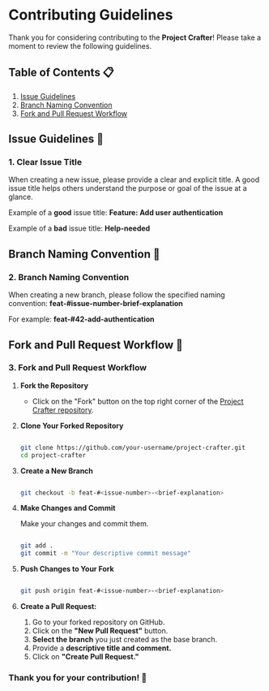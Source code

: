 # Contributing Guidelines

Thank you for considering contributing to the **Project Crafter**! Please take a moment to review the following guidelines.

## Table of Contents 📋

1. [Issue Guidelines](#issue-guidelines)
2. [Branch Naming Convention](#branch-naming-convention)
3. [Fork and Pull Request Workflow](#fork-and-pull-request-workflow)

## Issue Guidelines 🦮

### 1. Clear Issue Title

When creating a new issue, please provide a clear and explicit title. A good issue title helps others understand the purpose or goal of the issue at a glance.


Example of a **good** issue title: **Feature: Add user authentication**

Example of a **bad** issue title: **Help-needed**


## Branch Naming Convention 📑

### 2. Branch Naming Convention

When creating a new branch, please follow the specified naming convention: **feat-#issue-number-brief-explanation**

For example: **feat-#42-add-authentication**



## Fork and Pull Request Workflow 🔀

### 3. Fork and Pull Request Workflow

1. **Fork the Repository**

   - Click on the "Fork" button on the top right corner of the [Project Crafter repository](https://github.com/fracergu/project-crafter).
   
2. **Clone Your Forked Repository**

   ```bash

   git clone https://github.com/your-username/project-crafter.git
   cd project-crafter

3. **Create a New Branch**

   ```bash

   git checkout -b feat-#<issue-number>-<brief-explanation>
   
4. **Make Changes and Commit**

    Make your changes and commit them.

    ```bash

    git add .
    git commit -m "Your descriptive commit message"

5. **Push Changes to Your Fork**

    ```bash

    git push origin feat-#<issue-number>-<brief-explanation>

6. **Create a Pull Request:**

    1. Go to your forked repository on GitHub.
    2. Click on the **"New Pull Request"** button.
    3. **Select the branch** you just created as the base branch.
    4. Provide a **descriptive title and comment.**
    5. Click on **"Create Pull Request."**
    



### **Thank you for your contribution!** 🚀
